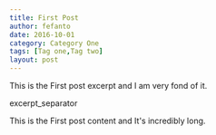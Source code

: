 ```yaml
--- 
title: First Post
author: fefanto
date: 2016-10-01
category: Category One
tags: [Tag one,Tag two]
layout: post
---
```


This is the First post excerpt and I am very fond of it.

excerpt_separator

This is the First post content and It's incredibly long.


